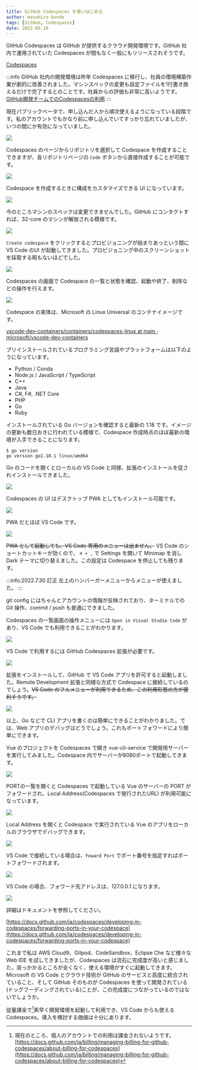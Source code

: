 ```yaml
---
title: GitHub Codespaces を使いはじめる
author: masahiro-kondo
tags: [GitHub, Codespaces]
date: 2022-05-18
---
```


GitHub Codespaces は GitHub が提供するクラウド開発環境です。GitHub 社内で運用されていた Codespaces が間もなく一般にもリリースされそうです。

[Codespaces](https://github.co.jp/features/codespaces)

:::info
GitHub 社内の開発環境は昨年 Codespaces に移行し、社員の環境構築作業が劇的に改善されました。マシンスペックの変更も設定ファイルを1行書き換えるだけで完了するとのことです。社員からの評価も非常に高いようです。
[GitHub開発チームでのCodespacesの利用](https://github.blog/jp/2021-08-30-githubs-engineering-team-moved-codespaces/)
:::

現在パブリックベータで、申し込んだ人から順次使えるようになっている段階です。私のアカウントでもかなり前に申し込んでいてすっかり忘れていましたが、いつの間にか有効になっていました。

![](https://i.gyazo.com/b38112af4ae1fad0035a45a5e714b226.png)

Codespaces のページからリポジトリを選択して Codespace を作成することできますが、各リポジトリページの `Code` ボタンから直接作成することが可能です。

![](https://i.gyazo.com/b5e1478fa3dbd2781fbfecf08067b871.png)

Codespace を作成するときに構成をカスタマイズできる UI になっています。

![](https://i.gyazo.com/fcfee8f17ef440fa5dbc53f4de79bf2a.png)

今のところマシンのスペックは変更できませんでした。GitHub にコンタクトすれば、32-core のマシンが解放される模様です。

![](https://i.gyazo.com/c51dd700d0ad4966b38631e6c70c0b8b.png)

`Create codespace` をクリックするとプロビジョニングが始まりあっという間に VS Code のUI が起動してきました。プロビジョニング中のスクリーンショットを採取する暇もないほどでした。

![](https://i.gyazo.com/8da5ae5b8846391490b70227a4bba0b9.png)

Codespaces の画面で Codespace の一覧と状態を確認、起動や終了、削除などの操作を行えます。

![](https://i.gyazo.com/f8802cde4d6f24ec23466f8d722c046d.png)

Codespace の実体は、Microsoft の Linux Universal のコンテナイメージです。

[vscode-dev-containers/containers/codespaces-linux at main · microsoft/vscode-dev-containers](https://github.com/microsoft/vscode-dev-containers/tree/main/containers/codespaces-linux)

プリインストールされているプログラミング言語やプラットフォームは以下のようになっています。

- Python / Conda
- Node.js / JavaScript / TypeScript
- C++
- Java
- C#, F#, .NET Core
- PHP
- Go
- Ruby

インストールされている Go バージョンを確認すると最新の 1.18 です。イメージの更新も数日おきに行われている模様で、Codespace 作成時点のほぼ最新の環境が入手できることになります。

```shell
$ go version
go version go1.18.1 linux/amd64
```
Go のコードを開くとローカルの VS Code と同様、拡張のインストールを促されインストールできました。

![](https://i.gyazo.com/425388614ebaf3c74642213c80b2df08.png)

Codespaces の UI はデスクトップ PWA としてもインストール可能です。

![](https://i.gyazo.com/7dd459f4222cf2a9cd168d99be5d1fdc.png)

PWA だとほぼ VS Code です。

![](https://i.gyazo.com/cfbefa67c264a4a8944d5d8d69a2fd46.png)

~~PWA として起動しても、VS Code 専用のメニューは出ません。~~ VS Code のショートカットキーが効くので、 `⌘ + ,` で Settings を開いて Minimap を消し Dark テーマに切り替えました。この設定は Codespace を停止しても残ります。

:::info:2022.7.30 訂正
左上のハンバーガーメニューからメニューが使えました。
:::

git config にはちゃんとアカウントの情報が反映されており、ターミナルでの Git 操作、commit / push も普通にできました。

Codespaces の一覧画面の操作メニューには `Open in Visual Studio Code` があり、VS Code でも利用できることがわかります。

![](https://i.gyazo.com/06b392637c7ed8e59fbf4d83612120a2.png)

VS Code で利用するには GitHub Codespaces 拡張が必要です。

![](https://i.gyazo.com/d95928ed94b375e0fc6e0c74034a52f5.png)

拡張をインストールして、GitHub で VS Code アプリを許可すると起動しました。Remote Development 拡張と同様な方式で Codespace に接続しているのでしょう。~~VS Code のフルメニューが利用できるため、この利用形態の方が便利そうです。~~

![](https://i.gyazo.com/0413ff3ce3413fe08f78999bf7ad345b.png)

以上、Go などで CLI アプリを書くのは簡単にできることがわかりました。では、Web アプリのデバッグはどうでしょう。これもポートフォワードにより簡単にできます。

Vue のプロジェクトを Codespaces で開き vue-cli-service で開発用サーバーを実行してみました。Codespace 内でサーバーが8080ポートで起動してきます。

![](https://i.gyazo.com/37b22440ac573430aba70ecd2734973a.png)

PORTの一覧を開くと Codespaces で起動している Vue のサーバーの PORT がフォワードされ、Local Address(Codespaces で発行されたURL) が利用可能になっています。

![](https://i.gyazo.com/d2fdf2972373efd07a9bf195969d51b4.png)

Local Address を開くと Codespace で実行されている Vue のアプリをローカルのブラウザでデバッグできます。

![](https://i.gyazo.com/7eb0cadffeb91ba1ce77e202e8735713.png)

VS Code で接続している場合は、`Foward Port` でポート番号を指定すればポートフォワードされます。

![](https://i.gyazo.com/e39749660db86e338fe77fa024a31811.png)

VS Code の場合、フォワード先アドレスは、127.0.0.1 になります。

![](https://i.gyazo.com/d612fc0d2d376259b0315a0fd65bed97.png)

詳細はドキュメントを参照してください。

[https://docs.github.com/ja/codespaces/developing-in-codespaces/forwarding-ports-in-your-codespace](https://docs.github.com/ja/codespaces/developing-in-codespaces/forwarding-ports-in-your-codespace)

これまで私は AWS Cloud9、Gitpod、CodeSandbox、Eclipse Che など様々な Web IDE を試してきましたが、Codespaces は流石に完成度が高いと感じました。突っかかるところが全くなく、使える環境がすぐに起動してきます。Microsoft の VS Code とクラウド技術が GitHub のサービスと高度に統合されていること、そして GitHub そのものが Codespaces を使って開発されている(ドッグフーディングされている)ことが、この完成度につながっているのではないでしょうか。

従量課金で[^1]素早く開発環境を起動して利用でき、VS Code からも使える Codespaces。導入を検討する価値は十分にあります。

[^1]: 現在のところ、個人のアカウントでの利用は課金されないようです。[https://docs.github.com/ja/billing/managing-billing-for-github-codespaces/about-billing-for-codespaces](https://docs.github.com/ja/billing/managing-billing-for-github-codespaces/about-billing-for-codespaces)

